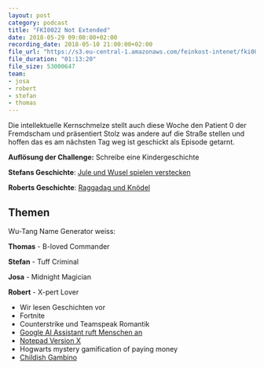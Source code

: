 ```yaml
---
layout: post
category: podcast
title: "FKI0022 Not Extended"
date: 2018-05-29 09:00:00+02:00
recording_date: 2018-05-10 21:00:00+02:00
file_url: "https://s3.eu-central-1.amazonaws.com/feinkost-intenet/fki0022.mp3"
file_duration: "01:13:20"
file_size: 53000647
team:
- josa
- robert
- stefan
- thomas
---
```


Die intellektuelle Kernschmelze stellt auch diese Woche den Patient 0 der Fremdscham und präsentiert Stolz was andere auf die Straße stellen und hoffen das es am nächsten Tag weg ist geschickt als Episode getarnt.

__Auflösung der Challenge:__ Schreibe eine Kindergeschichte

__Stefans Geschichte__: [Jule und Wusel spielen verstecken](/geschichte-jule-und-wusel-spielen-verstecken.html)

__Roberts Geschichte__: [Raggadag und Knödel](/geschichte-raggadag-und-knoedel.html)

## Themen
Wu-Tang Name Generator weiss:

__Thomas__ - B-loved Commander

__Stefan__ - Tuff Criminal

__Josa__ - Midnight Magician

__Robert__ - X-pert Lover

- Wir lesen Geschichten vor
- Fortnite
- Counterstrike und Teamspeak Romantik
- [Google AI Assistant ruft Menschen an](https://www.theguardian.com/technology/2018/may/08/google-duplex-assistant-phone-calls-robot-human)
- [Notepad Version X](https://www.heise.de/newsticker/meldung/Windows-10-Das-Notepad-lernt-den-Unix-Zeilenumbruch-n-4045944.html)
- Hogwarts mystery gamification of paying money
- [Childish Gambino](https://www.youtube.com/watch?v=VYOjWnS4cMY)
